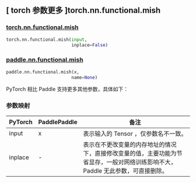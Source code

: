 ## [ torch 参数更多 ]torch.nn.functional.mish

### [torch.nn.functional.mish](https://pytorch.org/docs/stable/generated/torch.nn.functional.mish.html?highlight=torch+nn+functional+mish#torch.nn.functional.mish)

```python
torch.nn.functional.mish(input,
                         inplace=False)
```

### [paddle.nn.functional.mish](https://www.paddlepaddle.org.cn/documentation/docs/zh/develop/api/paddle/nn/functional/mish_cn.html)

```python
paddle.nn.functional.mish(x,
                         name=None)
```

PyTorch 相比 Paddle 支持更多其他参数，具体如下：
### 参数映射
| PyTorch       | PaddlePaddle | 备注                                                   |
| ------------- | ------------ | ------------------------------------------------------ |
| input          | x         | 表示输入的 Tensor ，仅参数名不一致。                                     |
| inplace     | -            | 表示在不更改变量的内存地址的情况下，直接修改变量的值，主要功能为节省显存，一般对网络训练影响不大，Paddle 无此参数，可直接删除。 |
